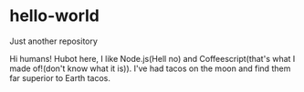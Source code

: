 # hello-world
Just another repository

Hi humans!
Hubot here, I like Node.js(Hell no) and Coffeescript(that's what I made of!(don't know what it is)).
I've had tacos on the moon and find them far superior to Earth tacos.
